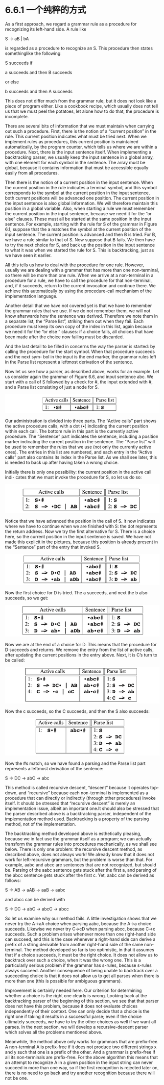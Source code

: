 # 6.6.1 一个纯粹的方式

As a first approach, we regard a grammar rule as a procedure for recognizing its left-hand side. A rule like

S -> aB | bA

is regarded as a procedure to recognize an S. This procedure then states somethinglike the following:

S succeeds if

a succeeds and then B succeeds

or else

b succeeds and then A succeeds

This does not differ much from the grammar rule, but it does not look like a piece of program either. Like a cookbook recipe, which usually does not tell us that we must peel the potatoes, let alone how to do that, the procedure is incomplete.

There are several bits of information that we must maintain when carrying out such a procedure. First, there is the notion of a “current position” in the rule. This current position indicates what must be tried next. When we implement rules as procedures, this current position is maintained automatically, by the program counter, which tells us where we are within a procedure. Next, there is the input sentence itself. When implementing a backtracking parser, we usually keep the input sentence in a global array, with one element for each symbol in the sentence. The array must be global, because it contains information that must be accessible equally easily from all procedures.

Then there is the notion of a current position in the input sentence. When the current position in the rule indicates a terminal symbol, and this symbol corresponds to the symbol at the current position in the input sentence, both current positions will be advanced one position. The current position in the input sentence is also global information. We will therefore maintain this position in a global variable. Also, when starting a rule we must remember the current position in the input sentence, because we need it for the “or else” clauses. These must all be started at the same position in the input sentence. For example, starting with the rule for S of the grammar in Figure 6.1, suppose that the a matches the symbol at the current position of the input sentence. The current position is advanced and then B is tried. For B, we have a rule similar to that of S. Now suppose that B fails. We then have to try the next choice for S, and back up the position in the input sentence to what it was when we started the rule for S. This is backtracking, just as we have seen it earlier.

All this tells us how to deal with the procedure for one rule. However, usually we are dealing with a grammar that has more than one non-terminal, so there will be more than one rule. When we arrive at a non-terminal in a procedure for a rule, we have to call the procedure for that non-terminal, and, if it succeeds, return to the current invocation and continue there. We achieve this automatically by using the procedure-call mechanism of the implementation language.

Another detail that we have not covered yet is that we have to remember the grammar rules that we use. If we do not remember them, we will not know afterwards how the sentence was derived. Therefore we note them in a separate list, the “Parse list”, striking them out when they fail. Each procedure must keep its own copy of the index in this list, again because we need it for the “or else ” clauses: if a choice fails, all choices that have been made after the choice now failing must be discarded.

And the last detail to be filled in concerns the way the parser is started: by calling the procedure for the start symbol. When that procedure succeeds and the next sym- bol in the input is the end marker, the grammar rules left in the Parse list represent a leftmost derivation of the sentence.

Now let us see how a parser, as described above, works for an example. Let us consider again the grammar of Figure 6.6, and input sentence abc. We start with a call of S followed by a check for #, the input extended with #, and a Parse list consisting of just a node for S.

![图6.6.1_1](../../img/6.6.1_1.png)

Our administration is divided into three parts. The “Active calls” part shows the active procedure calls, with a dot (•) indicating the current position within each call. The bottom rule in this part is the currently active procedure. The “Sentence” part indicates the sentence, including a position marker indicating the current position in the sentence. The “Parse list” will be used to remember the rules that we use (not only the currently active ones). The entries in this list are numbered, and each entry in the “Active calls” part also contains its index in the Parse list. As we shall see later, this is needed to back up after having taken a wrong choice.

Initially there is only one possibility: the current position in the active call indi- cates that we must invoke the procedure for S, so let us do so:

![图6.6.1_2](../../img/6.6.1_2.png)

Notice that we have advanced the position in the call of S. It now indicates where we have to continue when we are finished with S: the dot represents the return address. Now we try the first alternative for S. There is a choice here, so the current position in the input sentence is saved. We have not made this explicit in the pictures, because this position is already present in the “Sentence” part of the entry that invoked S.

![图6.6.1_3](../../img/6.6.1_3.png)

Now the first choice for D is tried. The a succeeds, and next the b also succeeds, so we get:

![图6.6.1_4](../../img/6.6.1_4.png)

Now we are at the end of a choice for D. This means that the procedure for D succeeds and returns. We remove the entry from the list of active calls, after updating the current positions in the entry above. Next, it is C’s turn to be called:

![图6.6.1_5](../../img/6.6.1_5.png)

Now the c succeeds, so the C succeeds, and then the S also succeeds:

![图6.6.1_6](../../img/6.6.1_6.png)

Now the #s match, so we have found a parsing and the Parse list part represents a leftmost derivation of the sentence:

S -> DC -> abC -> abc

This method is called recursive descent, “descent” because it operates top-down, and “recursive” because each non-terminal is implemented as a procedure that can directly or indirectly (through other procedures) invoke itself. It should be stressed that “recursive descent” is merely an implementation issue, albeit an important one.It should also be stressed that the parser described above is a backtracking parser, independent of the implementation method used. Backtracking is a property of the parsing method, not of the implementation.

The backtracking method developed above is esthetically pleasing, because we in fact use the grammar itself as a program; we can actually transform the grammar rules into procedures mechanically, as we shall see below. There is only one problem: the recursive descent method, as described above, does not always work! We already know that it does not work for left-recursive grammars, but the problem is worse than that. For example, aabc and abcc are sentences that are not recognized, but should be. Parsing of the aabc sentence gets stuck after the first a, and parsing of the abcc sentence gets stuck after the first c. Yet, aabc can be derived as follows:

S -> AB -> aAB -> aaB -> aabc 

and abcc can be derived with

S -> DC -> abC -> abcC -> abcc

So let us examine why our method fails. A little investigation shows that we never try the A->aA choice when parsing aabc, because the A->a choice succeeds. Likewise we never try C->cD when parsing abcc, because C->c succeeds. Such a problem arises whenever more than one right-hand side can succeed, and this is the case whenever a right-hand side can derive a prefix of a string derivable from another right-hand side of the same non-terminal. The method developed so far is too optimistic, in that it assumes that if a choice succeeds, it must be the right choice. It does not allow us to backtrack over such a choice, when it was the wrong one. This is a particularly serious problem if the grammar has ε-rules, because ε-rules always succeed. Another consequence of being unable to backtrack over a succeeding choice is that it does not allow us to get all parses when there is more than one (this is possible for ambiguous grammars).

Improvement is certainly needed here. Our criterion for determining whether a choice is the right one clearly is wrong. Looking back at the backtracking parser of the beginning of this section, we see that that parser does not have this problem, because it does not evaluate choices independently of their context. One can only decide that a choice is the right one if taking it results in a successful parse; even if the choice ultimately succeeds, we have to try the other choices as well if we want all parses. In the next section, we will develop a recursive-descent parser which solves all the problems mentioned above.

Meanwhile, the method above only works for grammars that are prefix-free. A non-terminal A is prefix-free if it does not produce two different strings x and y such that one is a prefix of the other. And a grammar is prefix-free if all its non-terminals are prefix-free. For the above algorithm this means that an attempt to recognize A in a given position in the input string can never succeed in more than one way, so if the first recognition is rejected later on, there is no need to go back and try another recognition because there will not be one.
